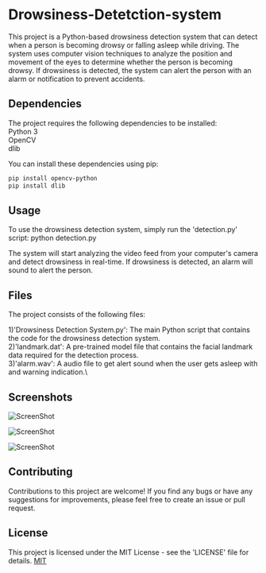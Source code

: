 # Drowsiness-Detetction-system
This project is a Python-based drowsiness detection system that can detect when a person is becoming drowsy or falling asleep while driving. The system uses computer vision techniques to analyze the position and movement of the eyes to determine whether the person is becoming drowsy. If drowsiness is detected, the system can alert the person with an alarm or notification to prevent accidents.

## Dependencies

The project requires the following dependencies to be installed:\
Python 3\
OpenCV\
dlib

You can install these dependencies using pip:
```bash
pip install opencv-python
pip install dlib

```
## Usage

To use the drowsiness detection system, simply run the 'detection.py' script:
python detection.py

The system will start analyzing the video feed from your computer's camera and detect drowsiness in real-time. If drowsiness is detected, an alarm will sound to alert the person.

## Files

The project consists of the following files:

1)'Drowsiness Detection System.py': The main Python script that contains the code for the drowsiness detection system.\
2)'landmark.dat': A pre-trained model file that contains the facial landmark data required for the detection process.\
3)'alarm.wav': A audio file to get alert sound when the user gets asleep with and warning indication.\

## Screenshots
![ScreenShot](https://raw.github.com/Nikhileshwar23/Drowsiness-Detetction-system/master/active_phase.png)

![ScreenShot](https://raw.github.com/Nikhileshwar23/Drowsiness-Detetction-system/master/Drowsy_phase.png)

![ScreenShot](https://raw.github.com/Nikhileshwar23/Drowsiness-Detetction-system/master/sleeping_phase.png)

## Contributing
Contributions to this project are welcome! If you find any bugs or have any suggestions for improvements, please feel free to create an issue or pull request.

## License
This project is licensed under the MIT License - see the 'LICENSE' file for details.
[MIT](https://choosealicense.com/licenses/mit/)
